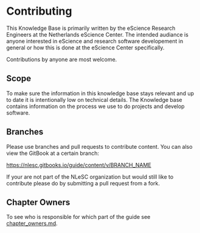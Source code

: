 # Contributing

This Knowledge Base is primarily written by the eScience Research Engineers at the Netherlands eScience Center. The intended audiance is anyone interested in eScience and research software developement in general or how this is done at the eScience Center specifically.

Contributions by anyone are most welcome.

## Scope

To make sure the information in this knowledge base stays relevant and  up to date it is intentionally low on technical details. The Knowledge base contains information on the process we use to do projects and develop software.

## Branches

Please use branches and pull requests to contribute content. You can also view the GitBook at a certain branch:

https://nlesc.gitbooks.io/guide/content/v/BRANCH_NAME

If your are not part of the NLeSC organization but would still like to contribute please do by submitting a pull request from a fork.

## Chapter Owners

To see who is responsible for which part of the guide see [chapter_owners.md](chapter_owners.md).

